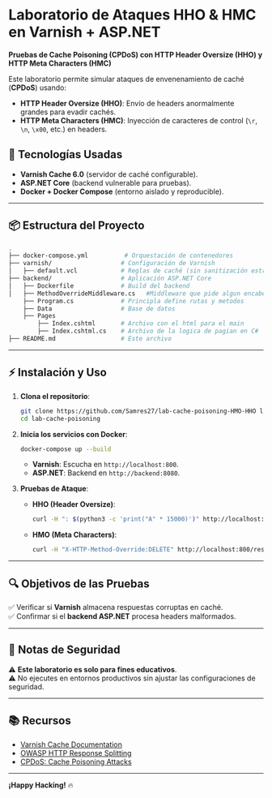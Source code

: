 # **Laboratorio de Ataques HHO & HMC en Varnish + ASP.NET**  
**Pruebas de Cache Poisoning (CPDoS) con HTTP Header Oversize (HHO) y HTTP Meta Characters (HMC)**  

Este laboratorio permite simular ataques de envenenamiento de caché (**CPDoS**) usando:  
- **HTTP Header Oversize (HHO)**: Envío de headers anormalmente grandes para evadir cachés.  
- **HTTP Meta Characters (HMC)**: Inyección de caracteres de control (`\r`, `\n`, `\x00`, etc.) en headers.  

## **🚀 Tecnologías Usadas**  
- **Varnish Cache 6.0** (servidor de caché configurable).  
- **ASP.NET Core** (backend vulnerable para pruebas).  
- **Docker + Docker Compose** (entorno aislado y reproducible).  

---

## **📦 Estructura del Proyecto**  
```bash
.
├── docker-compose.yml          # Orquestación de contenedores
├── varnish/                   # Configuración de Varnish
│   ├── default.vcl            # Reglas de caché (sin sanitización estricta)
├── backend/                   # Aplicación ASP.NET Core
│   ├── Dockerfile             # Build del backend
│   ├── MethodOverrideMiddleware.cs   #Middleware que pide algun encabezazdo para sobre escribir
    ├── Program.cs             # Principla define rutas y metodos 
    ├── Data                   # Base de datos
    ├── Pages 
        ├── Index.cshtml       # Archivo con el html para el main
        ├── Index.cshtml.cs    # Archivo de la logica de pagian en C#
├── README.md                  # Este archivo
```

---

## **⚡ Instalación y Uso**  
1. **Clona el repositorio**:  
   ```bash
   git clone https://github.com/Samres27/lab-cache-poisoning-HMO-HHO lab-cache-poisoning
   cd lab-cache-poisoning
   ```

2. **Inicia los servicios con Docker**:  
   ```bash
   docker-compose up --build
   ```
   - **Varnish**: Escucha en `http://localhost:800`.  
   - **ASP.NET**: Backend en `http://backend:8080`.  

3. **Pruebas de Ataque**:  
   - **HHO (Header Oversize)**:  
     ```bash
     curl -H ": $(python3 -c 'print("A" * 15000)')" http://localhost:800/poisoned-content 
     ```
   - **HMO (Meta Characters)**:  
     ```bash
     curl -H "X-HTTP-Method-Override:DELETE" http://localhost:800/resource
     ```

---

## **🔍 Objetivos de las Pruebas**  
✅ Verificar si **Varnish** almacena respuestas corruptas en caché.  
✅ Confirmar si el **backend ASP.NET** procesa headers malformados.  

---

## **📌 Notas de Seguridad**  
⚠️ **Este laboratorio es solo para fines educativos**.  
⚠️ No ejecutes en entornos productivos sin ajustar las configuraciones de seguridad.  

---

## **📚 Recursos**  
- [Varnish Cache Documentation](https://varnish-cache.org/docs/)  
- [OWASP HTTP Response Splitting](https://owasp.org/www-community/attacks/HTTP_Response_Splitting)  
- [CPDoS: Cache Poisoning Attacks](https://cpdos.org/)  

---


**¡Happy Hacking!** 🔥